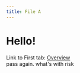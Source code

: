 ```yaml
---
title: File A
---
```


# Hello!

Link to First tab: [Overview](../overview)  
pass again. what's with risk